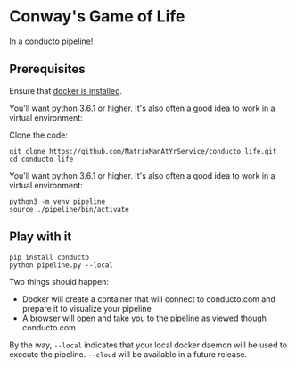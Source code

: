 # Conway's Game of Life

In a conducto pipeline!

## Prerequisites

Ensure that [docker is installed](https://docs.docker.com/engine/install/).

You'll want python 3.6.1 or higher.  It's also often a good idea to work in a virtual environment:

Clone the code:

    git clone https://github.com/MatrixManAtYrService/conducto_life.git
    cd conducto_life

You'll want python 3.6.1 or higher.  It's also often a good idea to work in a virtual environment:

    python3 -m venv pipeline
    source ./pipeline/bin/activate

## Play with it

    pip install conducto
    python pipeline.py --local

Two things should happen:

- Docker will create a container that will connect to conducto.com and prepare it to visualize your pipeline
- A browser will open and take you to the pipeline as viewed though conducto.com


By the way, `--local` indicates that your local docker daemon will be used to execute the pipeline.  `--cloud` will be available in a future release.
